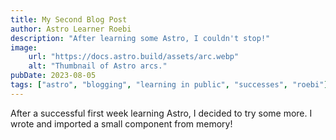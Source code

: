 ```yaml
---
title: My Second Blog Post
author: Astro Learner Roebi
description: "After learning some Astro, I couldn't stop!"
image:
    url: "https://docs.astro.build/assets/arc.webp"
    alt: "Thumbnail of Astro arcs."
pubDate: 2023-08-05
tags: ["astro", "blogging", "learning in public", "successes", "roebi"]
---
```

After a successful first week learning Astro, I decided to try some more. I wrote and imported a small component from memory!